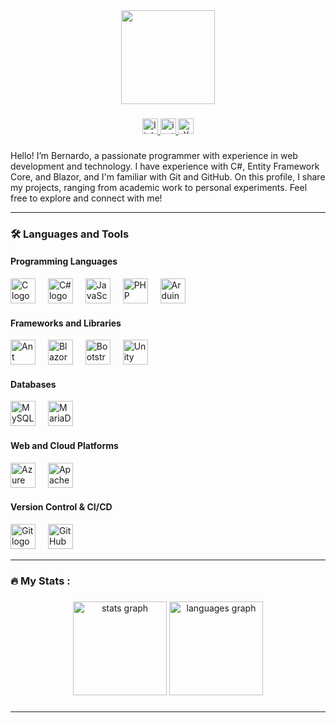 <div align="center">
  <img height="150" width="150" src="https://github.com/Bernard2806.png"  />
</div>

###


<div align="center">
    <a href="https://www.linkedin.com/in/bernardo-gonzalez-erramuspe/">
  <img src="https://img.shields.io/static/v1?message=LinkedIn&logo=linkedin&label=&color=0077B5&logoColor=white&labelColor=&style=for-the-badge" height="25" alt="linkedin logo"  />
    </a>
    <a href="https://www.instagram.com/berni286">
  <img src="https://img.shields.io/badge/Instagram-%23E4405F.svg?style=for-the-badge&logo=Instagram&logoColor=white" height="25" alt="instagram logo"  />
    </a>
    <a href="https://x.com/Bernardo2547">
  <img src="https://img.shields.io/badge/X-%23000000.svg?style=for-the-badge&logo=X&logoColor=white" height="25" alt="X logo"  />
    </a>
</div>

###

Hello! I’m Bernardo, a passionate programmer with experience in web development and technology. I have experience with C#, Entity Framework Core, and Blazor, and I'm familiar with Git and GitHub. On this profile, I share my projects, ranging from academic work to personal experiments. Feel free to explore and connect with me!

---

### 🛠 **Languages and Tools**

#### **Programming Languages**
<div align="left">
  <img src="https://cdn.jsdelivr.net/gh/devicons/devicon/icons/c/c-original.svg" height="40" alt="C logo" />
  <img width="12" />
  <img src="https://cdn.jsdelivr.net/gh/devicons/devicon/icons/csharp/csharp-original.svg" height="40" alt="C# logo" />
  <img width="12" />
  <img src="https://cdn.jsdelivr.net/gh/devicons/devicon/icons/javascript/javascript-original.svg" height="40" alt="JavaScript logo" />
  <img width="12" />
  <img src="https://cdn.jsdelivr.net/gh/devicons/devicon/icons/php/php-original.svg" height="40" alt="PHP logo" />
  <img width="12" />
  <img src="https://cdn.jsdelivr.net/gh/devicons/devicon/icons/arduino/arduino-original.svg" height="40" alt="Arduino logo" />
</div>

#### **Frameworks and Libraries**
<div align="left">
  <img src="https://cdn.jsdelivr.net/gh/devicons/devicon/icons/antdesign/antdesign-original.svg" height="40" alt="Ant Design logo" />
  <img width="12" />
  <img src="https://cdn.jsdelivr.net/gh/devicons/devicon/icons/blazor/blazor-original.svg" height="40" alt="Blazor logo" />
  <img width="12" />
  <img src="https://cdn.jsdelivr.net/gh/devicons/devicon/icons/bootstrap/bootstrap-original.svg" height="40" alt="Bootstrap logo" />
  <img width="12" />
  <img src="https://cdn.jsdelivr.net/gh/devicons/devicon/icons/unity/unity-plain.svg" height="40" alt="Unity logo" />
</div>

#### **Databases**
<div align="left">
  <img src="https://cdn.jsdelivr.net/gh/devicons/devicon/icons/mysql/mysql-original-wordmark.svg" height="40" alt="MySQL logo" />
  <img width="12" />
  <img src="https://cdn.jsdelivr.net/gh/devicons/devicon/icons/mariadb/mariadb-original-wordmark.svg" height="40" alt="MariaDB logo" />
</div>

#### **Web and Cloud Platforms**
<div align="left">
  <img src="https://cdn.jsdelivr.net/gh/devicons/devicon/icons/azure/azure-original.svg" height="40" alt="Azure logo" />
  <img width="12" />
  <img src="https://cdn.jsdelivr.net/gh/devicons/devicon/icons/apache/apache-original.svg" height="40" alt="Apache logo" />
</div>

#### **Version Control & CI/CD**
<div align="left">
  <img src="https://cdn.jsdelivr.net/gh/devicons/devicon/icons/git/git-original.svg" height="40" alt="Git logo" />
  <img width="12" />
  <img src="https://cdn.jsdelivr.net/gh/devicons/devicon/icons/githubactions/githubactions-original.svg" height="40" alt="GitHub Actions logo" />
</div>

---

<h3 align="left">🔥   My Stats :</h3>

###

<div align="center">
  <img src="https://github-readme-stats.vercel.app/api?username=Bernard2806&theme=onedark&show_icons=true&hide_border=true&count_private=true" height="150" alt="stats graph"  />
  <img src="https://github-readme-stats.vercel.app/api/top-langs/?username=Bernard2806&theme=onedark&show_icons=true&hide_border=true&layout=compact" height="150" alt="languages graph"  />
</div>


###

---
